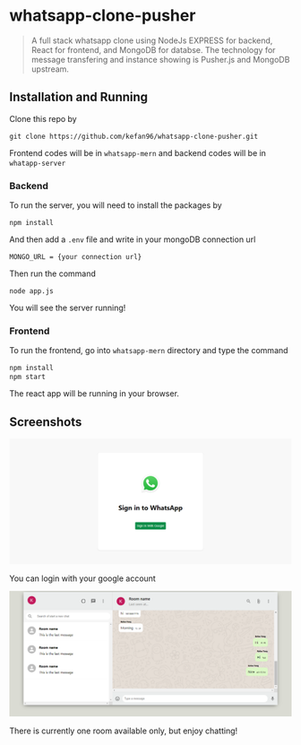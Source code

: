 ﻿# whatsapp-clone-pusher

> A full stack whatsapp clone using NodeJs EXPRESS for backend, React for frontend, and MongoDB for databse. The technology for message transfering and instance showing is Pusher.js and MongoDB upstream.

## Installation and Running

Clone this repo by 

```shell
git clone https://github.com/kefan96/whatsapp-clone-pusher.git
```

Frontend codes will be in `whatsapp-mern` and backend codes will be in `whatapp-server`

### Backend

To run the server, you will need to install the packages by 

```shell
npm install
```

And then add a `.env` file and write in your mongoDB connection url

```
MONGO_URL = {your connection url}
```

Then run the command

```shell
node app.js
```

You will see the server running!

### Frontend

To run the frontend, go into `whatsapp-mern` directory and type the command

```shell
npm install
npm start
```

The react app will be running in your browser.

## Screenshots

<img src="./whatsapp-mern/public/Login.png">

You can login with your google account

<img src="/whatsapp-mern/public/Chat.png">

There is currently one room available only, but enjoy chatting!

